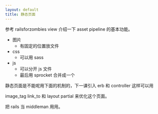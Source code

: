 ```yaml
---
layout: default
title: 静态页面
---
```


参考 railsforzombies view
介绍一下 asset pipeline 的基本功能。

- 图片
  - 有固定的位置放文件
- css
  - 可以用 sass
- js
  - 可以分开 js 文件
  - 最后用 sprocket 合并成一个

静态页面是不能呢用下面的机制的，下一课引入 erb 和 controller 这样可以用

image_tag link_to 和 layout partial 来优化这个页面。

把 rails 当 middleman 用用。
